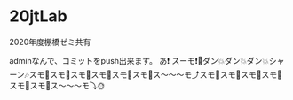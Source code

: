 # 20jtLab
2020年度棚橋ゼミ共有

adminなんで、コミットをpush出来ます。
あ❗️ スーモ❗️🌚ダン💥ダン💥ダン💥シャーン🎶スモ🌝スモ🌚スモ🌝スモ🌚スモ🌝スモ🌚ス〜〜〜モ⤴スモ🌚スモ🌝スモ🌚スモ🌝スモ🌚スモ🌝ス～～～モ⤵🌞